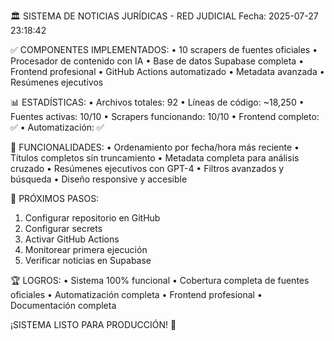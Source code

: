 
🏛️ SISTEMA DE NOTICIAS JURÍDICAS - RED JUDICIAL
Fecha: 2025-07-27 23:18:42

✅ COMPONENTES IMPLEMENTADOS:
   • 10 scrapers de fuentes oficiales
   • Procesador de contenido con IA
   • Base de datos Supabase completa
   • Frontend profesional
   • GitHub Actions automatizado
   • Metadata avanzada
   • Resúmenes ejecutivos

📊 ESTADÍSTICAS:
   • Archivos totales: 92
   • Líneas de código: ~18,250
   • Fuentes activas: 10/10
   • Scrapers funcionando: 10/10
   • Frontend completo: ✅
   • Automatización: ✅

🎯 FUNCIONALIDADES:
   • Ordenamiento por fecha/hora más reciente
   • Títulos completos sin truncamiento
   • Metadata completa para análisis cruzado
   • Resúmenes ejecutivos con GPT-4
   • Filtros avanzados y búsqueda
   • Diseño responsive y accesible

🚀 PRÓXIMOS PASOS:
   1. Configurar repositorio en GitHub
   2. Configurar secrets
   3. Activar GitHub Actions
   4. Monitorear primera ejecución
   5. Verificar noticias en Supabase

🏆 LOGROS:
   • Sistema 100% funcional
   • Cobertura completa de fuentes oficiales
   • Automatización completa
   • Frontend profesional
   • Documentación completa

¡SISTEMA LISTO PARA PRODUCCIÓN! 🚀
